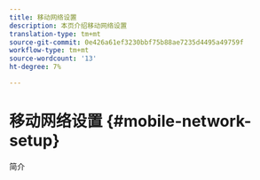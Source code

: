 ```yaml
---
title: 移动网络设置
description: 本页介绍移动网络设置
translation-type: tm+mt
source-git-commit: 0e426a61ef3230bbf75b88ae7235d4495a49759f
workflow-type: tm+mt
source-wordcount: '13'
ht-degree: 7%

---
```



# 移动网络设置 {#mobile-network-setup}

简介
